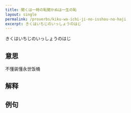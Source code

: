 ```yaml
---
title: 聞くは一時の恥聞かぬは一生の恥
layout: single
permalink: /proverbs/kiku-wa-ichi-ji-no-isshou-no-haji
excerpt: きくはいちじのいっしょうのはじ
---
```


きくはいちじのいっしょうのはじ

## 意思

不懂装懂永世饭桶

## 解释

## 例句


